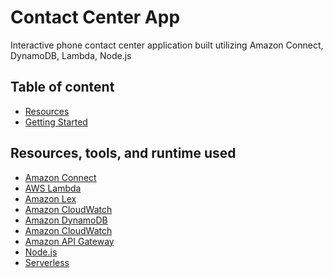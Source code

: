 Contact Center App
======================

Interactive phone contact center application built utilizing Amazon Connect, DynamoDB, Lambda, Node.js

## Table of content

- [Resources](#Resources,-tools,-and-runtime-used)
- [Getting Started](#typo3-setup)


## Resources, tools, and runtime used
- [Amazon Connect](https://aws.amazon.com/connect/)
- [AWS Lambda](https://aws.amazon.com/lambda/)
- [Amazon Lex]()
- [Amazon CloudWatch]()
- [Amazon DynamoDB]()
- [Amazon CloudWatch]()
- [Amazon API Gateway]()
- [Node.js]()
- [Serverless]()

